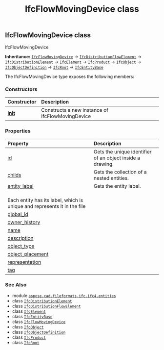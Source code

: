 ﻿---
title: IfcFlowMovingDevice class
second_title: Aspose.CAD for Python via .NET API References
description: 
type: docs
weight: 2840
url: /python-net/aspose.cad.fileformats.ifc.ifc4.entities/ifcflowmovingdevice/
is_root: false
---

## IfcFlowMovingDevice class

IfcFlowMovingDevice



**Inheritance:** [`IfcFlowMovingDevice`](/cad/python-net/aspose.cad.fileformats.ifc.ifc4.entities/ifcflowmovingdevice) → 
[`IfcDistributionFlowElement`](/cad/python-net/aspose.cad.fileformats.ifc.ifc4.entities/ifcdistributionflowelement) → 
[`IfcDistributionElement`](/cad/python-net/aspose.cad.fileformats.ifc.ifc4.entities/ifcdistributionelement) → 
[`IfcElement`](/cad/python-net/aspose.cad.fileformats.ifc.ifc4.entities/ifcelement) → 
[`IfcProduct`](/cad/python-net/aspose.cad.fileformats.ifc.ifc4.entities/ifcproduct) → 
[`IfcObject`](/cad/python-net/aspose.cad.fileformats.ifc.ifc4.entities/ifcobject) → 
[`IfcObjectDefinition`](/cad/python-net/aspose.cad.fileformats.ifc.ifc4.entities/ifcobjectdefinition) → 
[`IfcRoot`](/cad/python-net/aspose.cad.fileformats.ifc.ifc4.entities/ifcroot) → 
[`IfcEntityBase`](/cad/python-net/aspose.cad.fileformats.ifc/ifcentitybase)



The IfcFlowMovingDevice type exposes the following members:

### Constructors
| Constructor | Description |
| :- | :- |
| [__init__](/cad/python-net/aspose.cad.fileformats.ifc.ifc4.entities/ifcflowmovingdevice/__init__/#) | Constructs a new instance of IfcFlowMovingDevice |


### Properties
| Property | Description |
| :- | :- |
| [id](/cad/python-net/aspose.cad.fileformats.ifc.ifc4.entities/ifcflowmovingdevice/id) | Gets the unique identifier of an object inside a drawing. |
| [childs](/cad/python-net/aspose.cad.fileformats.ifc.ifc4.entities/ifcflowmovingdevice/childs) | Gets the collection of a nested entities. |
| [entity_label](/cad/python-net/aspose.cad.fileformats.ifc.ifc4.entities/ifcflowmovingdevice/entity_label) | Gets the entity label.<br/>Each entity has its label, which is unique and represents it in the file |
| [global_id](/cad/python-net/aspose.cad.fileformats.ifc.ifc4.entities/ifcflowmovingdevice/global_id) |  |
| [owner_history](/cad/python-net/aspose.cad.fileformats.ifc.ifc4.entities/ifcflowmovingdevice/owner_history) |  |
| [name](/cad/python-net/aspose.cad.fileformats.ifc.ifc4.entities/ifcflowmovingdevice/name) |  |
| [description](/cad/python-net/aspose.cad.fileformats.ifc.ifc4.entities/ifcflowmovingdevice/description) |  |
| [object_type](/cad/python-net/aspose.cad.fileformats.ifc.ifc4.entities/ifcflowmovingdevice/object_type) |  |
| [object_placement](/cad/python-net/aspose.cad.fileformats.ifc.ifc4.entities/ifcflowmovingdevice/object_placement) |  |
| [representation](/cad/python-net/aspose.cad.fileformats.ifc.ifc4.entities/ifcflowmovingdevice/representation) |  |
| [tag](/cad/python-net/aspose.cad.fileformats.ifc.ifc4.entities/ifcflowmovingdevice/tag) |  |



### See Also
* module [`aspose.cad.fileformats.ifc.ifc4.entities`](..)
* class [`IfcDistributionElement`](/cad/python-net/aspose.cad.fileformats.ifc.ifc4.entities/ifcdistributionelement)
* class [`IfcDistributionFlowElement`](/cad/python-net/aspose.cad.fileformats.ifc.ifc4.entities/ifcdistributionflowelement)
* class [`IfcElement`](/cad/python-net/aspose.cad.fileformats.ifc.ifc4.entities/ifcelement)
* class [`IfcEntityBase`](/cad/python-net/aspose.cad.fileformats.ifc/ifcentitybase)
* class [`IfcFlowMovingDevice`](/cad/python-net/aspose.cad.fileformats.ifc.ifc4.entities/ifcflowmovingdevice)
* class [`IfcObject`](/cad/python-net/aspose.cad.fileformats.ifc.ifc4.entities/ifcobject)
* class [`IfcObjectDefinition`](/cad/python-net/aspose.cad.fileformats.ifc.ifc4.entities/ifcobjectdefinition)
* class [`IfcProduct`](/cad/python-net/aspose.cad.fileformats.ifc.ifc4.entities/ifcproduct)
* class [`IfcRoot`](/cad/python-net/aspose.cad.fileformats.ifc.ifc4.entities/ifcroot)
